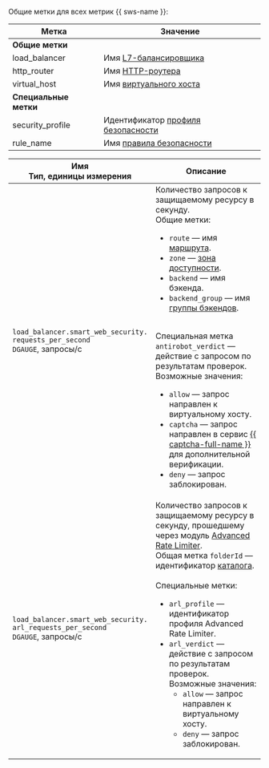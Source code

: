 Общие метки для всех метрик {{ sws-name }}:

| Метка | Значение |
| --- | --- |
| **Общие метки** |
| load_balancer | Имя [L7-балансировщика](../../../application-load-balancer/concepts/application-load-balancer.md) |
| http_router | Имя [HTTP-роутера](../../../application-load-balancer/concepts/http-router.md) |
| virtual_host | Имя [виртуального хоста](../../../application-load-balancer/concepts/http-router.md#virtual-host) |
| **Специальные метки** |
| security_profile | Идентификатор [профиля безопасности](../../../smartwebsecurity/concepts/profiles.md) |
| rule_name | Имя [правила безопасности](../../../smartwebsecurity/concepts/rules.md) |

| Имя<br>Тип, единицы измерения | Описание |
| --- | --- |
| `load_balancer.smart_web_security.`<br/>`requests_per_second`<br/>`DGAUGE`, запросы/с | Количество запросов к защищаемому ресурсу в секунду.<br/>Общие метки:<ul><li>`route` — имя [маршрута](../../../application-load-balancer/concepts/http-router.md#routes).</li><li>`zone` — [зона доступности](../../../overview/concepts/geo-scope.md).</li><li>`backend` — имя бэкенда.</li><li>`backend_group` — имя [группы бэкендов](../../../application-load-balancer/concepts/backend-group.md).</li></ul><br/>Специальная метка `antirobot_verdict` — действие с запросом по результатам проверок. Возможные значения:<ul><li>`allow` — запрос направлен к виртуальному хосту.</li><li>`captcha` — запрос направлен в сервис [{{ captcha-full-name }}](../../../smartcaptcha/) для дополнительной верификации.</li><li>`deny` — запрос заблокирован.</li></ul></li></ul> |
| `load_balancer.smart_web_security.`<br/>`arl_requests_per_second`<br/>`DGAUGE`, запросы/с | Количество запросов к защищаемому ресурсу в секунду, прошедшему через модуль [Advanced Rate Limiter](../../../smartwebsecurity/concepts/arl.md).<br/>Общая метка `folderId` — идентификатор [каталога](../../../resource-manager/concepts/resources-hierarchy.md#folder).<br/><br/>Специальные метки:<ul><li>`arl_profile` — идентификатор профиля Advanced Rate Limiter.</li><li>`arl_verdict` — действие с запросом по результатам проверок. Возможные значения:<ul><li>`allow` — запрос направлен к виртуальному хосту.</li><li>`deny` — запрос заблокирован.</li></ul></li></ul> |
